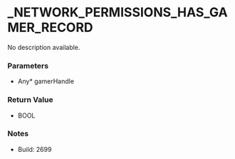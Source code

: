 # _NETWORK_PERMISSIONS_HAS_GAMER_RECORD

No description available.

### Parameters
* Any* gamerHandle

### Return Value
* BOOL

### Notes
* Build: 2699

